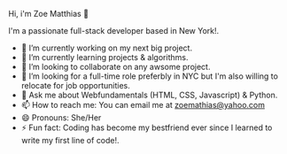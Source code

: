  Hi, i'm Zoe Matthias 👋
 
 I'm a passionate full-stack developer based in New York!.

- 🔭 I’m currently working on my next big project.
- 🌱 I’m currently learning projects & algorithms.
- 👯 I’m looking to collaborate on any awsome project.
- 🤔 I’m looking for a full-time role preferbly in NYC but I'm also willing to relocate for job opportunities.
- 💬 Ask me about Webfundamentals (HTML, CSS, Javascript) & Python.
- 📫 How to reach me: You can email me at zoemathias@yahoo.com
- 😄 Pronouns: She/Her
- ⚡ Fun fact: Coding has become my bestfriend ever since I learned to write my first line of code!.
